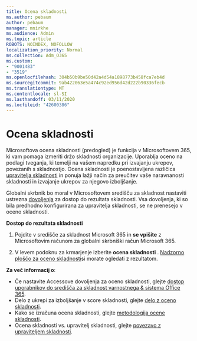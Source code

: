 ```yaml
---
title: Ocena skladnosti
ms.author: pebaum
author: pebaum
manager: mnirkhe
ms.audience: Admin
ms.topic: article
ROBOTS: NOINDEX, NOFOLLOW
localization_priority: Normal
ms.collection: Adm_O365
ms.custom:
- "9001483"
- "3519"
ms.openlocfilehash: 304b50b9be50d42a4d54a1898773b458fca7eb4d
ms.sourcegitcommit: 9ab422063e5a474c92ed956d42d222b90336fecb
ms.translationtype: MT
ms.contentlocale: sl-SI
ms.lasthandoff: 03/11/2020
ms.locfileid: "42600386"
---
```

# <a name="compliance-score"></a>Ocena skladnosti

Microsoftova ocena skladnosti (predogled) je funkcija v Microsoftovem 365, ki vam pomaga izmeriti držo skladnosti organizacije. Uporablja oceno na podlagi tveganja, ki temelji na vašem napredku pri izvajanju ukrepov, povezanih s skladnostjo.   Ocena skladnosti je poenostavljena različica [upravitelja skladnosti](https://docs.microsoft.com/microsoft-365/compliance/compliance-manager-overview) in ponuja lažji način za preučitev vaše naravnanosti skladnosti in izvajanje ukrepov za njegovo izboljšanje. 

Globalni skrbnik bo moral v Microsoftovem središču za skladnost nastaviti ustrezna [dovoljenja](https://docs.microsoft.com/microsoft-365/security/office-365-security/permissions-in-the-security-and-compliance-center) za dostop do rezultata skladnosti.  Vsa dovoljenja, ki so bila predhodno konfigurirana za upravitelja skladnosti, se ne prenesejo v oceno skladnosti.

**Dostop do rezultata skladnosti**

1. Pojdite v središče za skladnost Microsoft 365 in **se vpišite** z Microsoftovim računom za globalni skrbniški račun Microsoft 365.

2. V levem podoknu za krmarjenje izberite **ocena skladnosti** . [Nadzorno ploščo za oceno skladnosti](https://docs.microsoft.com/microsoft-365/compliance/compliance-score-setup#understand-the-compliance-score-dashboard)si morate ogledati z rezultatom.
 

**Za več informacij o**:

- Če nastavite Accessove dovoljenja za oceno skladnosti, glejte [dostop uporabnikov do središča za skladnost varnostnega & sistema Office 365](https://docs.microsoft.com/microsoft-365/security/office-365-security/grant-access-to-the-security-and-compliance-center).
- Delo z ukrepi za izboljšanje v score skladnosti, glejte [delo z oceno skladnosti](https://docs.microsoft.com/microsoft-365/compliance/working-with-compliance-score).
- Kako se izračuna ocena skladnosti, glejte [metodologija ocene skladnosti](https://docs.microsoft.com/microsoft-365/compliance/compliance-score-methodology).
- Ocena skladnosti vs. upravitelj skladnosti, glejte [povezavo z upraviteljem skladnosti](https://docs.microsoft.com/microsoft-365/compliance/compliance-score#relationship-to-compliance-manager).

